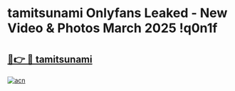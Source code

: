 # tamitsunami Onlyfans Leaked - New Video & Photos March 2025 !q0n1f

# <h2><a href="https://4rf5k2.iuczelnia.edu.pl?title=tamitsunami&ref=q0n1f">🔗👉 🔴 tamitsunami</a></h2>

[![acn](https://github.com/user-attachments/assets/0f9c940e-d8b0-45ae-aac7-cd30a18b3e1c)](https://4rf5k2.iuczelnia.edu.pl?title=tamitsunami&ref=q0n1f)

